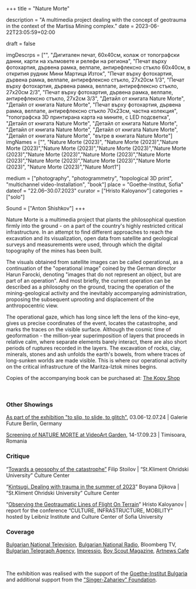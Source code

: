+++
title = "Nature Morte"

description = "A multimedia project dealing with the concept of geotrauma in the context of the Martisa Mining complex."
date = 2023-06-22T23:05:59+02:00

draft = false

imgDescrps = ["", "Дигитален печат, 60x40см, колаж от топографски данни, карти на хълмовете и релефи на региона", "Печат върху фотохартия, дървена рамка, велпапе, антирефлексно стъкло 60х40см, в открития рудник Мини Мартица Изток", "Печат върху фотохартия, дървена рамка, велпапе, антирефлексно стъкло, 27x20см 1/3", "Печат върху фотохартия, дървена рамка, велпапе, антирефлексно стъкло, 27x20см 2/3", "Печат върху фотохартия, дървена рамка, велпапе, антирефлексно стъкло, 27x2см 3/3", "Детайл от книгата Nature Morte", "Детайл от книгата Nature Morte", "Печат върху фотохартия, дървена рамка, велпапе, антирефлексно стъкло 70х23см, частна колекция", "топографска 3D принтирана карта на мините, с LED подсветка", "Детайл от книгата Nature Morte", "Детайл от книгата Nature Morte", "Детайл от книгата Nature Morte", "Детайл от книгата Nature Morte", "Детайл от книгата Nature Morte", "вътре в книгата Nature Morte"]
imgNames = ["", "Nature Morte (2023)", "Nature Morte (2023)","Nature Morte (2023)","Nature Morte (2023)","Nature Morte (2023)","Nature Morte (2023)","Nature Morte (2023)","Nature Morte (2023)","Nature Morte (2023)","Nature Morte (2023)","Nature Morte (2023)","Nature Morte (2023)", "Nature Morte (2023)","Nature Mort1"]

medium = ["photography", "photogrammetry", "topological 3D print", "multichannel video-Installation", "book"]
place = "Goethe-Institut, Sofia"
dateof = "22.06–30.07.2023"
curator = ["Hristo Kaloyanov"]
categories = ["solo"]

Sound = ["Anton Shishkov"]
+++

Nature Morte is a multimedia project that plants the philosophical question firmly into the ground - on a part of the country's highly restricted critical infrastructure. In an attempt to find different approaches to reach the excavation and its visualization, open data from satellite and geological surveys and measurements were used, through which the digital topography of the mines has been built.

The visuals obtained from satellite images can be called operational, as a continuation of the "operational image" coined by the German director Harun Farocki, denoting "images that do not represent an object, but are part of an operation". And most briefly, the current operation can be described as a philosophy on the ground, tracing the operation of the mining-geological activity and the inevitably accompanying administration, proposing the subsequent uprooting and displacement of the anthropocentric view.

The operational gaze, which has long since left the lens of the kino-eye, gives us precise coordinates of the event, locates the catastrophe, and marks the traces on the visible surface. Although the cosmic time of geoformation - the million-year superimposition of layers that proceeds in relative calm, where separate elements barely interact, there are also short periods of ruptures recorded in the layers. The excavation of rocks, clay, minerals, stones and ash unfolds the earth's bowels, from where traces of long-sunken worlds are made visible. This is where our operational activity on the critical infrastructure of the Maritza-Iztok mines begins. 

Copies of the accompanying book can be purchased at: [The Kopy Shop](https://www.thekopy.shop/product/nature-morte)

&nbsp;

### Other Showings
[As part of the exhibition "to slip, to slide, to glitch"](https://www.galeriefutura.de/en/larisa-crunteanu-sonja-hornung-to-slip-to-slide-to-glitch/), 03.06-12.07.24 | Galerie Future Berlin, Germany

[Screening of NATURE MORTE at VideoArt Garden](https://timisoara2023.eu/ro/evenimente/coatings-videoart-garden/), 14-17.09.23 | Timisoara, Romania


### Critique
“[Towards a geosophy of the catastrophe”](https://culturecenter-su.org/philip-stoilov-nature-morte/)
Filip Stoilov | “St.Kliment Ohridski University” Culture Center

“[Kintsugi. Dealing with trauma in the summer of 2023](https://culturecenter-su.org/kritika-x-3-june2023-boyana-dzhikova/)”
Boyana Djikova | “St.Kliment Ohridski University” Culture Center

“[Observing the Geotraumatic Lines of Flight On Terrain](https://culturecenter-su.org/wp-content/uploads/2023/10/programme-2023.pdf)”
Hristo Kaloyanov | report for the conference “CULTURE, INFRASTRUCTURE, MOBILITY” hosted by Leibniz Institute and Culture Center of Sofia University


### Coverage
[Bulgarian National Television](https://bnt.bg/news/izlozhbata-nature-morte-v-gyote-institut-v347709-319285news.html), [Bulgarian National Radio](https://bnr.bg/horizont/post/101854514/nature-morte-tvorcheski-pogled-kam-vagledobivnata-industria),
Bloomberg TV,
[Bulgarian Telegraph Agency](https://www.bta.bg/bg/news/lik/491946-diskusiya-na-tema-vaglishtna-tropika-razglezhda-dobiva-na-ruda-i-kak-vdahnovya),
[Impressio](https://impressio.dir.bg/photography/vaglishtna-tropika-v-gyote-institut-i-ko-op),
[Boy Scout Magazine](https://boyscoutmag.com/2023/07/kakvo-da-pravim-v-sofia-prez-july-2/),
[Artnews Cafe](https://openartfiles.bg/openartfiles.bg/public/bg/artnewscafebulletin)

&nbsp;

The exhibition was realised with the support of the [Goethe-Institut Bulgaria](https://www.goethe.de/ins/bg/en/ver.cfm?event_id=24801982) and additional support from the ["Singer-Zahariev" Foundation](https://singer-zahariev.eu/projects/nature-morte-opening-at-goethe-institute/).